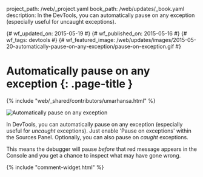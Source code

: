 project_path: /web/_project.yaml
book_path: /web/updates/_book.yaml
description: In the DevTools, you can automatically pause on any exception (especially useful for uncaught exceptions).

{# wf_updated_on: 2015-05-19 #}
{# wf_published_on: 2015-05-16 #}
{# wf_tags: devtools #}
{# wf_featured_image: /web/updates/images/2015-05-20-automatically-pause-on-any-exception/pause-on-exception.gif #}

# Automatically pause on any exception {: .page-title }

{% include "web/_shared/contributors/umarhansa.html" %}


<img src="/web/updates/images/2015-05-20-automatically-pause-on-any-exception/pause-on-exception.gif" alt="Automatically pause on any exception">

In DevTools, you can automatically pause on any exception (especially useful for <em>uncaught</em> exceptions). Just enable 'Pause on exceptions' within the Sources Panel. Optionally, you can also pause on <em>caught</em> exceptions.

This means the debugger will pause <em>before</em> that red message appears in the Console and you get a chance to inspect what may have gone wrong.


{% include "comment-widget.html" %}
